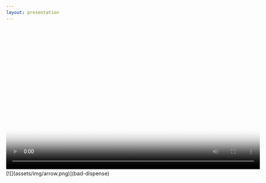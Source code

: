 ```yaml
---
layout: presentation
---
```


<video poster="assets/img/good_dispense.png" width="688" height="387" controls preload>
    <source src="assets/vid/good_dispense.mp4"></source>
</video>
[![](assets/img/arrow.png)](bad-dispense)
